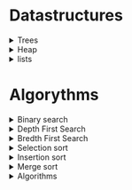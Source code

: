 








# Datastructures

<details> <summary>Trees</summary>

Each node can hold:
1. from zero to multiple pointers
2. data


#### Binary Search Trees
- A node with no children is called a leaf node
- The parent node can be reffered to as the 'root' node 
- As the computer decends down the tree it compares the target value to each parent node </br>
if the target value is greater than the parent's key value it points to right child node 
- Left's key value $\leq$ parent's key value < right's key value
- Time complexity o(H) where H is the height of the tree
- Height is on average o(Log N).

bianary search trees can:
1. search
2. insert
3. delete

Self balencing bianary search trees
- red/black trees
- turn linked lists into search trees

</summary> </details>


<details> <summary>Heap</summary>

- Also known as priority queue
- Abstract data type where elements have priority
- higher priority elements served first
- most of the heap is only semi sorted
- searching through the heap is O(N) time complexity
- inserting takes O(log n) time

## min heaps 
- the smallest element will always be at the top

Adding nodes:
- new nodes attempt to attach to the first available parent (top to bottom left to right)
- once attached the node compares itself to it's parent. If smaller it will "bubble up", </br>
swapping places with it's parent until it's either at the top, or it's parent is smaller.

![dsa-minHeapUp](dsa-minHeapUp.gif)

Removing nodes:
- if the top node is removed, the newest leaf node will be placed on top. Then it (former newest leaf) will bubble </br>
down the tree, comparing itself to both children until both children are smaller


![dsa-minHeapDown](dsa-minHeapDown.gif)

</summary> </details>




<details> <summary>lists</summary>



#### Linked lists ####

each memory address stores the address of the next address.




#### Doubly linked lists  ####
each memory address stores the address of the next AND previous address


</summary> </details>


# Algorythms



<details> <summary>Binary search</summary>


- find element within sorted list
- cuts list in half repeatedly
- this example starts at zero

```python

def binary_search(arr, target):
    start = 0 
    end = len(arr) - 1                 #subtraction is done cause indexing starts at zero
    while start <= end:
        mid = (start + end) // 2       #Floor divison rounds quotient down to whole number
        if target == arr[mid]:
            return mid
        elif target < arr[mid]:
            end = mid - 1
        else:
            start = mid + 1
    return -1
    
```

</summary> </details>




<details> <summary>Depth First Search</summary>


```python
n = ##number of nodes
g = ##adacency list representing the gralph
def dfs(at):
    if visited[at]:
        return
    else
        visited[at] = true
        neighbors = gralph[at]
        for next in neighbors:
            dfs(next)


## This starts the search
start_node = 0
dfs(start_node)

```

</summary> </details>



<details> <summary>Bredth First Search</summary>

```

input = ### an undirected connect gralph G. rooted at v1
output = ## a breadth-first search tree

def breadthFirstSearch (Gralph, root):
    for node in Gralph:
        n.distance = INFINITY
        n.parent = nil

        


```


</summary> </details>





<details> <summary>Selection sort</summary>




</summary> </details>



<details> <summary>Insertion sort</summary>

1. Create two piles, sorted and unsorted
2. pull elements out of the unsorted
3. place them into the correct position within the sorted



</summary> </details>


<details> <summary>Merge sort</summary>

- Recursive


</summary> </details>






<details> <summary>Algorithms</summary>



- Actions
- Order
- Sequence structure
- Selection structure 
- Iteration structure

</summary> </details>







